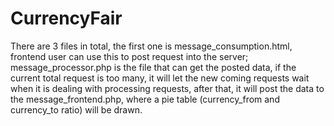# CurrencyFair

There are 3 files in total, the first one is message_consumption.html, frontend user can use this to post request into the server; message_processor.php is the file that can get the posted data, if the current total request is too many, it will let the new coming requests wait when it is dealing with processing requests, after that, it will post the data to the message_frontend.php, where a pie table (currency_from and currency_to ratio) will be drawn.
